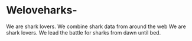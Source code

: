 # Weloveharks-
We are shark lovers. We combine shark data from around the web
We are shark lovers. We lead the battle for sharks from dawn until bed.
